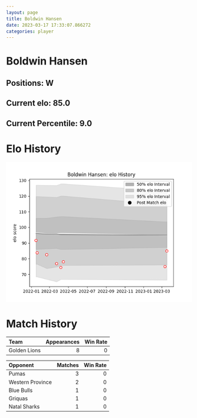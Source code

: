 ```yaml
---  
layout: page  
title: Boldwin Hansen  
date: 2023-03-17 17:33:07.866272  
categories: player  
---
```

# Boldwin Hansen

## Positions: W

## Current elo: 85.0

## Current Percentile: 9.0

# Elo History


![elo history](history_BoldwinHansen.png)
# Match History


| Team         |   Appearances |   Win Rate |
|:-------------|--------------:|-----------:|
| Golden Lions |             8 |          0 |

| Opponent         |   Matches |   Win Rate |
|:-----------------|----------:|-----------:|
| Pumas            |         3 |          0 |
| Western Province |         2 |          0 |
| Blue Bulls       |         1 |          0 |
| Griquas          |         1 |          0 |
| Natal Sharks     |         1 |          0 |